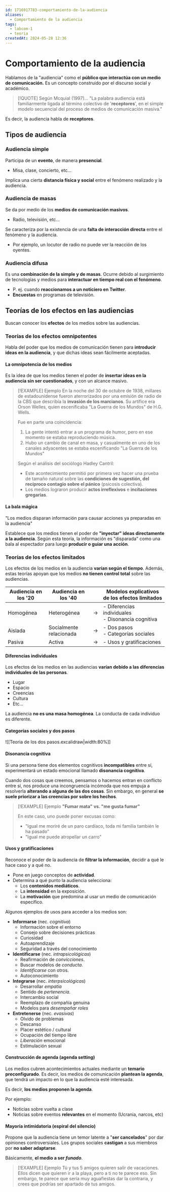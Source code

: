 ```yaml
---
id: 1716917783-comportamiento-de-la-audiencia
aliases:
  - Comportamiento de la audiencia
tags:
  - labcom-1
  - teoria
createdAt: 2024-05-28 12:36
---
```


# Comportamiento de la audiencia

Hablamos de la "audiencia" como el **público que interactúa con un medio de comunicación.** Es un concepto construido por el discurso social y académico.

> [!QUOTE] Según Mcquial (1997)...
> "La palabra audiencia está familiarmente ligada al término colectivo de '**receptores**', en el simple modelo secuencial del proceso de medios de comunicación masiva."

Es decir, la audiencia habla de **receptores**.

## Tipos de audiencia

### Audiencia simple

Participa de un **evento**, de manera **presencial**.

- Misa, clase, concierto, etc...

Implica una cierta **distancia física y social** entre el fenómeno realizado y la audiencia.

### Audiencia de masas

Se da por medio de los **medios de comunicación masivos**.

- Radio, televisión, etc...

Se caracteriza por la existencia de una **falta de interacción directa** entre el fenómeno y la audiencia.

- Por ejemplo, un locutor de radio no puede ver la reacción de los oyentes.

### Audiencia difusa

Es una **combinación de la simple y de masas**. Ocurre debido al surgimiento de tecnologías y medios para **interactuar en tiempo real con el fenómeno**.

- P. ej. cuando **reaccionamos a un noticiero en Twitter**.
- **Encuestas** en programas de televisión.

## Teorías de los efectos en las audiencias

Buscan conocer los **efectos** de los medios sobre las audiencias.

### Teorías de los efectos omnipotentes

Habla del poder que los medios de comunicación tienen para **introducir ideas en la audiencia**, y que dichas ideas sean fácilmente aceptadas.

#### La omnipotencia de los medios

Es la idea de que los medios tienen el poder de **insertar ideas en la audiencia sin ser cuestionados**, y con un alcance masivo.

> [!EXAMPLE] Ejemplo
> En la noche del 30 de octubre de 1938, millares de estadounidense fueron aterrorizados por una emisión de radio de la CBS que describía la **invasión de los marcianos**. Su artífice era Orson Welles, quien escenificaba "La Guerra de los Mundos" de H.G. Wells.
> 
> Fue en parte una coincidencia:
> 
> 1. La gente intentó entrar a un programa de humor, pero en ese momento se estaba reproduciendo música.
> 2. Hubo un cambio de canal en masa, y casualmente en uno de los canales adyacentes se estaba escenificando "La Guerra de los Mundos"
> 
> Según el análisis del sociólogo Hadley Cantril:
> 
> - Este acontecimiento permitió por primera vez hacer una prueba de tamaño natural sobre las **condiciones de sugestión, del recíproco contagio sobre el pánico** (psicosis colectiva).
> - Los medios lograron producir **actos irreflexivos** e **incitaciones gregarias**.

#### La bala mágica

"Los medios disparan información para causar acciones ya preparadas en la audiencia"

Establece que los medios tienen el poder de **"inyectar" ideas directamente a la audiencia**. Según esta teoría, la información es "disparada" como una bala al espectador para luego **producir o guiar una acción**.

### Teorías de los efectos limitados

Los efectos de los medios en la audiencia **varían según el tiempo**. Además, estas teorías apoyan que los medios **no tienen control total** sobre las audiencias.

| Audiencia en los '20 | Audiencia en los '40    |       | Modelos explicativos de los efectos limitados        |
| -------------------- | ----------------------- | ----- | ---------------------------------------------------- |
| Homogénea            | Heterogénea             | $\to$ | - Diferencias individuales<br>- Disonancia cognitiva |
| Aislada              | Socialmente relacionada | $\to$ | - Dos pasos<br>- Categorías sociales                 |
| Pasiva               | Activa                  | $\to$ | - Usos y gratificaciones                             |

#### Diferencias individuales

Los efectos de los medios en las audiencias **varían debido a las diferencias individuales de las personas**.

- Lugar
- Espacio
- Creencias
- Cultura
- Etc...

La audiencia **no es una masa homogénea**. La conducta de cada individuo es diferente.

#### Categorías sociales y dos pasos

![[Teoria de los dos pasos.excalidraw|width:80%]]

#### Disonancia cognitiva

Si una persona tiene dos elementos cognitivos **incompatibles** entre sí, experimentará un estado emocional llamado **disonancia cognitiva**.

Cuando dos cosas que creemos, pensamos o hacemos entran en conflicto entre sí, nos produce una incongruencia incómoda que nos empuja a resolverla **alterando a alguna de las dos cosas**. Sin embargo, en general **se suele priorizar a las creencias por sobre los hechos**.

> [!EXAMPLE] Ejemplo
> **"Fumar mata" vs. "me gusta fumar"**
> 
> En este caso, uno puede poner excusas como:
> 
> - "Igual me moriré de un paro cardíaco, toda mi familia también le ha pasado"
> - "Igual me puede atropellar un carro"

#### Usos y gratificaciones

Reconoce el poder de la audiencia de **filtrar la información**, decidir a qué le hace caso y a qué no.

- Pone en juego conceptos de **actividad**.
- Determina a qué punto la audiencia selecciona:
  - Los **contenidos mediáticos**.
  - La **intensidad** en la exposición.
  - La **motivación** que predomina al usar un medio de comunicación específico.

Algunos ejemplos de usos para acceder a los medios son:

- **Informarse** (nec. *cognitiva*)
  - Información sobre el entorno
  - Consejo sobre decisiones prácticas
  - Curiosidad
  - Autoaprendizaje
  - Seguridad a través del conocimiento
- **Identificarse** (nec. *intrapsicológicas*)
  - Reafirmación de *convicciones*.
  - Buscar modelos de *conducta*.
  - *Identificarse* con otros.
  - Autoconocimiento
- **Integrarse** (nec. *interpsicológicas*)
  - Desarrollar *empatía*
  - Sentido de *pertenencia*.
  - Intercambio social
  - Reemplazo de compañía genuina
  - Modelos para *desempañar roles*
- **Entretenerse** (nec. *evasivas*)
  - Olvido de problemas
  - Descanso
  - Placer estético / cultural
  - Ocupación del tiempo libre
  - *Liberación* emocional
  - Estimulación sexual

#### Construcción de agenda (agenda setting)

Los medios cubren acontecimientos actuales mediante un **temario preconfigurado**. Es decir, los medios de comunicación **plantean la agenda**, que tendrá un impacto en lo que la audiencia esté interesada.

Es decir, **los medios proponen la agenda**.

Por ejemplo:

- Noticias sobre vuelta a clase
- Noticias sobre eventos **relevantes** en el momento (Ucrania, narcos, etc)

#### Mayoría intimidatoria (espiral del silencio)

Propone que la audiencia tiene un temor latente a "**ser cancelados**" por dar opiniones controversiales. Los grupos sociales **castigan** a sus miembros por **no saber adaptarse**.

Básicamente, **el medio a ser *funado***.

> [!EXAMPLE] Ejemplo
> Tú y tus 5 amigos quieren salir de vacaciones. Ellos dicen que quieren ir a la playa, pero a ti no te parece eso. Sin embargo, te parece que sería muy aguafiestas dar la contraria, y crees que podrías ser apartado de tus amigos.
